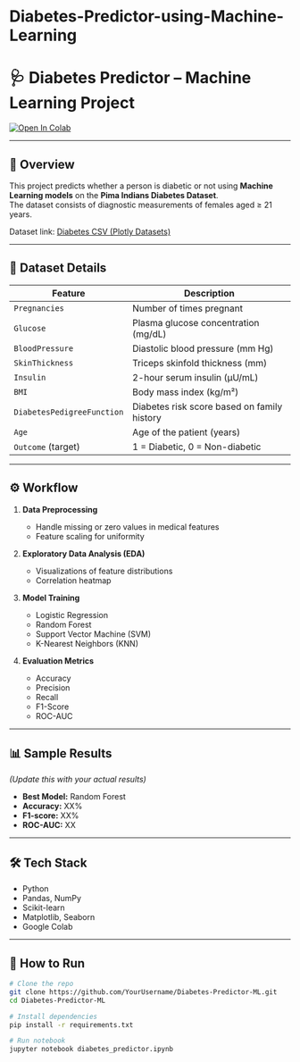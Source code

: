 # Diabetes-Predictor-using-Machine-Learning

# 🩺 Diabetes Predictor – Machine Learning Project

[![Open In Colab](https://colab.research.google.com/assets/colab-badge.svg)](https://colab.research.google.com/drive/1MzgbB6rFap32UaIl9Cq6sH0XBpajAtLz)

---

## 📌 Overview
This project predicts whether a person is diabetic or not using **Machine Learning models** on the **Pima Indians Diabetes Dataset**.  
The dataset consists of diagnostic measurements of females aged ≥ 21 years.  

Dataset link: [Diabetes CSV (Plotly Datasets)](https://raw.githubusercontent.com/plotly/datasets/master/diabetes.csv)

---

## 📂 Dataset Details

| Feature                    | Description                                                                 |
|-----------------------------|-----------------------------------------------------------------------------|
| `Pregnancies`               | Number of times pregnant                                                    |
| `Glucose`                   | Plasma glucose concentration (mg/dL)                                        |
| `BloodPressure`             | Diastolic blood pressure (mm Hg)                                            |
| `SkinThickness`             | Triceps skinfold thickness (mm)                                             |
| `Insulin`                   | 2-hour serum insulin (µU/mL)                                                |
| `BMI`                       | Body mass index (kg/m²)                                                     |
| `DiabetesPedigreeFunction`  | Diabetes risk score based on family history                                 |
| `Age`                       | Age of the patient (years)                                                  |
| `Outcome` (target)          | 1 = Diabetic, 0 = Non-diabetic                                              |

---

## ⚙️ Workflow

1. **Data Preprocessing**  
   - Handle missing or zero values in medical features  
   - Feature scaling for uniformity  

2. **Exploratory Data Analysis (EDA)**  
   - Visualizations of feature distributions  
   - Correlation heatmap  

3. **Model Training**  
   - Logistic Regression  
   - Random Forest  
   - Support Vector Machine (SVM)  
   - K-Nearest Neighbors (KNN)  

4. **Evaluation Metrics**  
   - Accuracy  
   - Precision  
   - Recall  
   - F1-Score  
   - ROC-AUC  

---

## 📊 Sample Results
*(Update this with your actual results)*  

- **Best Model:** Random Forest  
- **Accuracy:** XX%  
- **F1-score:** XX%  
- **ROC-AUC:** XX  

---

## 🛠️ Tech Stack

- Python  
- Pandas, NumPy  
- Scikit-learn  
- Matplotlib, Seaborn  
- Google Colab  

---

## 🚀 How to Run

```bash
# Clone the repo
git clone https://github.com/YourUsername/Diabetes-Predictor-ML.git
cd Diabetes-Predictor-ML

# Install dependencies
pip install -r requirements.txt

# Run notebook
jupyter notebook diabetes_predictor.ipynb
